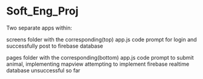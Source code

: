 # Soft_Eng_Proj

Two separate apps within:

screens folder with the corresponding(top) app.js code prompt for login and successfully post to firebase database

pages folder with the corresponding(bottom) app.js code prompt to submit animal, implementing mapview attempting to implement firebase realtime database unsuccessful so far
